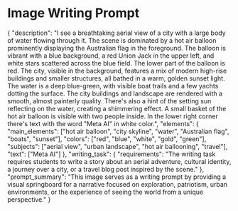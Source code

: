 # Image Writing Prompt

{
  "description": "I see a breathtaking aerial view of a city with a large body of water flowing through it. The scene is dominated by a hot air balloon prominently displaying the Australian flag in the foreground. The balloon is vibrant with a blue background, a red Union Jack in the upper left, and white stars scattered across the blue field. The lower part of the balloon is red. The city, visible in the background, features a mix of modern high-rise buildings and smaller structures, all bathed in a warm, golden sunset light. The water is a deep blue-green, with visible boat trails and a few yachts dotting the surface. The city buildings and landscape are rendered with a smooth, almost painterly quality. There's also a hint of the setting sun reflecting on the water, creating a shimmering effect. A small basket of the hot air balloon is visible with two people inside. In the lower right corner there's text with the word \"Meta AI\" in white color.",
    "elements": {
      "main_elements": ["hot air balloon", "city skyline", "water", "Australian flag", "boats", "sunset"],
      "colors": ["red", "blue", "white", "gold", "green"],
        "subjects": ["aerial view", "urban landscape", "hot air ballooning", "travel"],
      "text": ["Meta AI"]
    },
  "writing_task": {
    "requirements": "The writing task requires students to write a story about an aerial adventure, cultural identity, a journey over a city, or a travel blog post inspired by the scene."
  },
  "prompt_summary": "This image serves as a writing prompt by providing a visual springboard for a narrative focused on exploration, patriotism, urban environments, or the experience of seeing the world from a unique perspective."
}